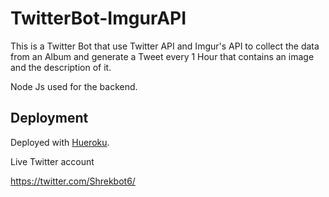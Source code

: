 # TwitterBot-ImgurAPI
This is a Twitter Bot that use Twitter API and Imgur's API to collect the data from an Album and generate a Tweet every 1 Hour that contains an image and the description of it. 

Node Js used for the backend.
## Deployment

Deployed with [Hueroku](https://heroku.com/).

Live Twitter account

https://twitter.com/Shrekbot6/
